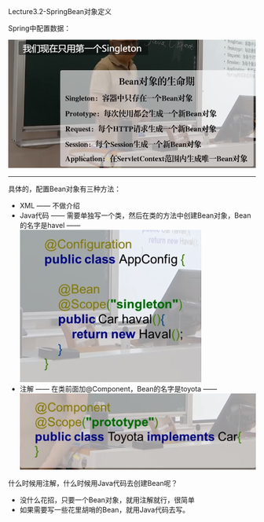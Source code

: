 Lecture3.2-SpringBean对象定义

Spring中配置数据：

![image-20221229160359962](https://raw.githubusercontent.com/sunmiao0301/Public-Pic-Bed/main/imgfromPicGO/202212291607175.png)

---

具体的，配置Bean对象有三种方法：

- XML —— 不做介绍
- Java代码 —— 需要单独写一个类，然后在类的方法中创建Bean对象，Bean的名字是havel —— ![image-20221229160905392](https://raw.githubusercontent.com/sunmiao0301/Public-Pic-Bed/main/imgfromPicGO/202212291609440.png)
- 注解 —— 在类前面加@Component，Bean的名字是toyota —— ![image-20221229160815895](https://raw.githubusercontent.com/sunmiao0301/Public-Pic-Bed/main/imgfromPicGO/202212291608951.png)

什么时候用注解，什么时候用Java代码去创建Bean呢？

- 没什么花招，只要一个Bean对象，就用注解就行，很简单
- 如果需要写一些花里胡哨的Bean，就用Java代码去写。